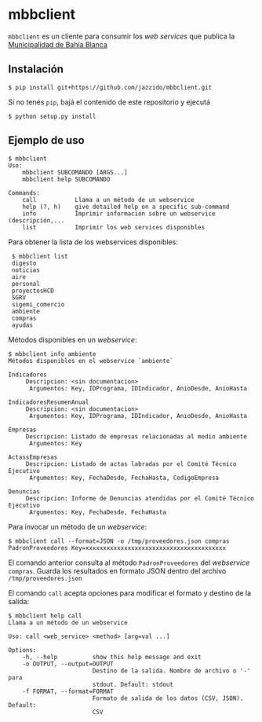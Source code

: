 mbbclient
=========

`mbbclient` es un cliente para consumir los *web services* que publica
la [Municipalidad de Bahía Blanca](http://www.bahiablanca.gov.ar)

## Instalación

    $ pip install git+https://github.com/jazzido/mbbclient.git
    
Si no tenés `pip`, bajá el contenido de este repositorio y ejecutá

    $ python setup.py install
    
## Ejemplo de uso

    $ mbbclient
    Uso:
        mbbclient SUBCOMANDO [ARGS...]
        mbbclient help SUBCOMANDO

    Commands:
        call           Llama a un método de un webservice
        help (?, h)    give detailed help on a specific sub-command
        info           Imprimir información sobre un webservice (descripción,...
        list           Imprimir los web services disponibles
        
Para obtener la lista de los webservices disponibles:

     $ mbbclient list
     digesto
     noticias
     aire
     personal
     proyectosHCD
     SGRV
     sigemi_comercio
     ambiente
     compras
     ayudas

Métodos disponibles en un *webservice*:

    
    $ mbbclient info ambiente
    Métodos disponibles en el webservice `ambiente`

    Indicadores
         Descripcion: <sin documentacion>
          Argumentos: Key, IDPrograma, IDIndicador, AnioDesde, AnioHasta
    
    IndicadoresResumenAnual
         Descripcion: <sin documentacion>
          Argumentos: Key, IDPrograma, IDIndicador, AnioDesde, AnioHasta
    
    Empresas
         Descripcion: Listado de empresas relacionadas al medio ambiente 
          Argumentos: Key
    
    ActassEmpresas
         Descripcion: Listado de actas labradas por el Comité Técnico Ejecutivo
          Argumentos: Key, FechaDesde, FechaHasta, CodigoEmpresa
    
    Denuncias
         Descripcion: Informe de Denuncias atendidas por el Comité Técnico Ejecutivo
          Argumentos: Key, FechaDesde, FechaHasta

Para invocar un método de un *webservice*:

    $ mbbclient call --format=JSON -o /tmp/proveedores.json compras
    PadronProveedores Key=xxxxxxxxxxxxxxxxxxxxxxxxxxxxxxxxxxxxxxxx
    
El comando anterior consulta al método `PadronProveedores` del
*webservice* `compras`. Guarda los resultados en formato JSON dentro
del archivo `/tmp/proveedores.json`

El comando `call` acepta opciones para modificar el formato y destino
de la salida:

    $ mbbclient help call 
    Llama a un método de un webservice
    
    Uso: call <web_service> <method> [arg=val ...]
    
    Options:
        -h, --help          show this help message and exit
        -o OUTPUT, --output=OUTPUT
                            Destino de la salida. Nombre de archivo o '-' para
                            stdout. Default: stdout
        -f FORMAT, --format=FORMAT
                            Formato de salida de los datos (CSV, JSON). Default:
                            CSV
                            
